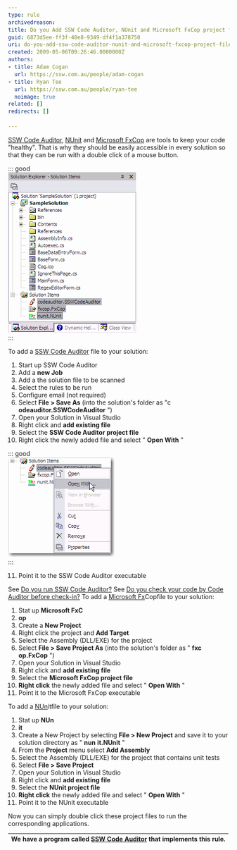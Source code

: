 ```yaml
---
type: rule
archivedreason: 
title: Do you Add SSW Code Auditor, NUnit and Microsoft FxCop project files to your Solution
guid: 6873d5ee-ff3f-48e8-9349-df4f1a378750
uri: do-you-add-ssw-code-auditor-nunit-and-microsoft-fxcop-project-files-to-your-solution
created: 2009-05-06T09:26:46.0000000Z
authors:
- title: Adam Cogan
  url: https://ssw.com.au/people/adam-cogan
- title: Ryan Tee
  url: https://ssw.com.au/people/ryan-tee
  noimage: true
related: []
redirects: []

---
```


[SSW Code Auditor](http://www.ssw.com.au/ssw/CodeAuditor/Default.aspx), [NUnit](http://www.ssw.com.au/ssw/Standards/DeveloperGeneral/netTools.aspx#NUnit) and [Microsoft FxCop](http://www.ssw.com.au/ssw/Standards/DeveloperGeneral/netTools.aspx#FxCop) are tools to keep your code "healthy". That is why they should be easily accessible in every solution so that they can be run with a double click of a mouse button. 
<!--endintro-->




::: good  
![](/rules/do-you-add-ssw-code-auditor-nunit-and-microsoft-fxcop-project-files-to-your-solution/CodeAuditorProjectFile.gif)  
:::

To add a [SSW Code Auditor](http://www.ssw.com.au/ssw/CodeAuditor/Default.aspx) file to your solution:

1. Start up SSW Code Auditor
2. Add a  **new Job**
3. Add a the solution file to be scanned
4. Select the rules to be run
5. Configure email (not required)
6. Select  **File &gt; Save As** (into the solution's folder as "c **odeauditor.SSWCodeAuditor** ")
7. Open your Solution in Visual Studio
8. Right click and  **add existing file**
9. Select the  **SSW Code Auditor project file**
10. Right click the newly added file and select " **Open With** "
 

::: good  
![](/rules/do-you-add-ssw-code-auditor-nunit-and-microsoft-fxcop-project-files-to-your-solution/OpenWith.gif)  
:::
 
11. Point it to the SSW Code Auditor executable


See [Do you run SSW Code Auditor?](/do-you-add-ssw-code-auditor-nunit-and-microsoft-fxcop-project-files-to-your-solution) 
See [Do you check your code by Code Auditor before check-in?](/do-you-add-ssw-code-auditor-nunit-and-microsoft-fxcop-project-files-to-your-solution) 
To add a [Microsoft Fx](http://www.ssw.com.au/ssw/Standards/DeveloperGeneral/netTools.aspx#FxCop)Copfile to your solution:
1. Stat up  **Microsoft FxC**
2. **op**
3. Create a  **New Project**
4. Right click the project and  **Add Target**
5. Select the Assembly (DLL/EXE) for the project
6. Select  **File &gt; Save Project As** (into the solution's folder as " **fxc** **op.FxCop** ")
7. Open your Solution in Visual Studio
8. Right click and  **add existing file**
9. Select the  **Microsoft FxCop project file**
10. **Right click** the newly added file and select " **Open With** "
11. Point it to the Microsoft FxCop executable


To add a [NUn](http://www.ssw.com.au/ssw/Standards/DeveloperGeneral/netTools.aspx#NUnit)itfile to your solution:
1. Stat up  **NUn**
2. **it**
3. Create a New Project by selecting  **File &gt; New Project** and save it to your solution directory as " **nun** **it.NUnit** "
4. From the  **Project** menu select  **Add Assembly**
5. Select the Assembly (DLL/EXE) for the project that contains unit tests
6. Select  **File &gt; Save Project**
7. Open your Solution in Visual Studio
8. Right click and  **add existing file**
9. Select the  **NUnit project file**
10. **Right click** the newly added file and select " **Open With** "
11. Point it to the NUnit executable


Now you can simply double click these project files to run the corresponding applications.


| We have a program called [SSW Code Auditor](http://www.ssw.com.au/ssw/CodeAuditor/Default.aspx) that implements this rule. |
| --- |

